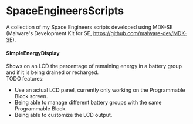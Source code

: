 # SpaceEngineersScripts
A collection of my Space Engineers scripts developed using MDK-SE (Malware's Development Kit for SE, https://github.com/malware-dev/MDK-SE). 

#### SimpleEnergyDisplay  
Shows on an LCD the percentage of remaining energy in a battery group and if it is being drained or recharged.  
TODO features:  
- Use an actual LCD panel, currently only working on the Programmable Block screen.
- Being able to manage different battery groups with the same Programmable Block.
- Being able to customize the LCD output.
